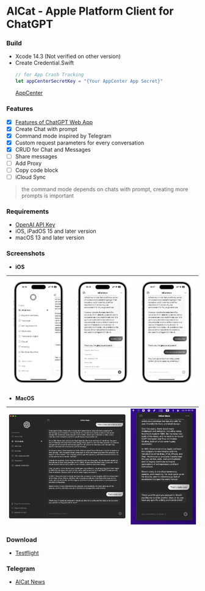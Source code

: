 # AICat - Apple Platform Client for ChatGPT

### Build
- Xcode 14.3 (Not verified on other version)
- Create Credential.Swift
  ```Swift
  // for App Crash Tracking
  let appCenterSecretKey = "{Your AppCenter App Secret}"
  ```
  [AppCenter](https://appcenter.ms/)

### Features

- [x] [Features of ChatGPT Web App](https://chat.openai.com/chat)
- [x] Create Chat with prompt
- [x] Command mode inspired by Telegram
- [x] Custom request parameters for every conversation
- [x] CRUD for Chat and Messages
- [ ] Share messages
- [ ] Add Proxy
- [ ] Copy code block
- [ ] iCloud Sync

> the command mode depends on chats with prompt, creating more prompts is important

### Requirements
- [OpenAI API Key](https://platform.openai.com/account/api-keys)
- iOS, iPadOS 15 and later version
- macOS 13 and later version


### Screenshots

- **iOS**
  
![](Screenshots/AICat_Chatlist.png) | ![](Screenshots/AICat_Command.png) | ![](Screenshots/AICat_Conversation.png)
---|---|---

- **MacOS**

![](Screenshots/AICat_macOS.png) | ![](Screenshots/AICat_menubar.png)
---|---
### Download

- [Testflight](https://testflight.apple.com/join/ow799Vvb)

### Telegram
- [AICat News](https://t.me/aicatevents)